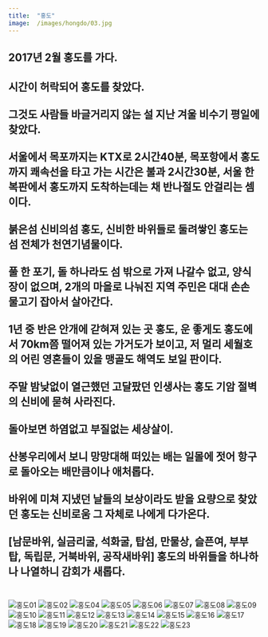 ```yaml
---
title:  "홍도"
image:  /images/hongdo/03.jpg
---
```


**2017년 2월 홍도를 가다.**
--
시간이 허락되어 홍도를 찾았다.<br><br> 
그것도 사람들 바글거리지 않는 설 지난 겨울 비수기 평일에 찾았다.<br><br>
서울에서 목포까지는 KTX로 2시간40분, 목포항에서 홍도까지 쾌속선을 타고 가는 시간은 불과 2시간30분, 서울 한복판에서 홍도까지 도착하는데는 채 반나절도 안걸리는 셈이다.<br><br>
붉은섬 신비의섬 홍도, 신비한 바위들로 둘려쌓인 홍도는 섬 전체가 천연기념물이다.<br><br>
풀 한 포기, 돌 하나라도 섬 밖으로 가져 나갈수 없고, 양식장이 없으며, 2개의 마을로 나눠진 지역 주민은 대대 손손 물고기 잡아서 살아간다.<br><br>
1년 중 반은 안개에 갇혀져 있는 곳 홍도, 운 좋게도 홍도에서 70km쯤 떨어져 있는 가거도가 보이고, 저 멀리 세월호의 어린 영혼들이 있을 맹골도 해역도 보일 판이다.<br><br>
주말 밤낮없이 열근했던 고달팠던 인생사는 홍도 기암 절벽의 신비에 묻혀 사라진다.<br><br>
돌아보면 하염없고 부질없는 세상살이.<br><br>
산봉우리에서 보니 망망대해 떠있는 배는 일몰에 젓어 항구로 돌아오는 배만큼이나 애처롭다.<br><br>
바위에 미쳐 지냈던 날들의 보상이라도 받을 요량으로 찾았던 홍도는 신비로움 그 자체로 나에게 다가온다.<br><br>
[남문바위, 실금리굴, 석화굴, 탑섬, 만물상, 슬픈여, 부부탑, 독립문, 거북바위, 공작새바위] 홍도의 바위들을 하나하나 나열하니 감회가 새롭다.<br><br>
--
![홍도01](/images/hongdo/01.jpg)
![홍도02](/images/hongdo/02.jpg)
![홍도04](/images/hongdo/04.jpg)
![홍도05](/images/hongdo/05.jpg)
![홍도06](/images/hongdo/06.jpg)
![홍도07](/images/hongdo/07.jpg)
![홍도08](/images/hongdo/08.jpg)
![홍도09](/images/hongdo/09.jpg)
![홍도10](/images/hongdo/10.jpg)
![홍도11](/images/hongdo/11.jpg)
![홍도12](/images/hongdo/12.jpg)
![홍도13](/images/hongdo/13.jpg)
![홍도14](/images/hongdo/14.jpg)
![홍도15](/images/hongdo/15.jpg)
![홍도16](/images/hongdo/16.jpg)
![홍도17](/images/hongdo/17.jpg)
![홍도18](/images/hongdo/18.jpg)
![홍도19](/images/hongdo/19.jpg)
![홍도20](/images/hongdo/20.jpg)
![홍도21](/images/hongdo/21.jpg)
![홍도22](/images/hongdo/22.jpg)
![홍도23](/images/hongdo/23.jpg)
